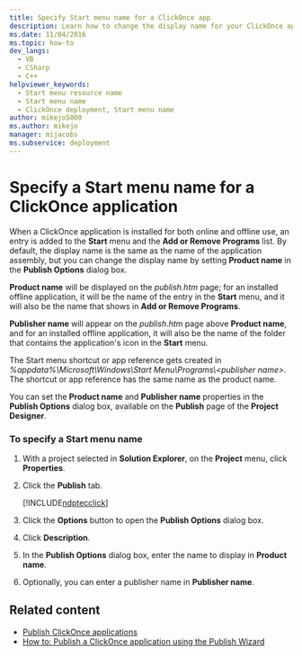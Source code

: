 ```yaml
---
title: Specify Start menu name for a ClickOnce app
description: Learn how to change the display name for your ClickOnce application by setting Product name in the Publish Options dialog box.
ms.date: 11/04/2016
ms.topic: how-to
dev_langs: 
  - VB
  - CSharp
  - C++
helpviewer_keywords: 
  - Start menu resource name
  - Start menu name
  - ClickOnce deployment, Start menu name
author: mikejo5000
ms.author: mikejo
manager: mijacobs
ms.subservice: deployment
---
```

# Specify a Start menu name for a ClickOnce application

When a ClickOnce application is installed for both online and offline use, an entry is added to the **Start** menu and the **Add or Remove Programs** list. By default, the display name is the same as the name of the application assembly, but you can change the display name by setting **Product name** in the **Publish Options** dialog box.

 **Product name** will be displayed on the *publish.htm* page; for an installed offline application, it will be the name of the entry in the **Start** menu, and it will also be the name that shows in **Add or Remove Programs**.

 **Publisher name** will appear on the *publish.htm* page above **Product name**, and for an installed offline application, it will also be the name of the folder that contains the application's icon in the **Start** menu.

 The Start menu shortcut or app reference gets created in *%appdata%\Microsoft\Windows\Start Menu\Programs\\<publisher name\>*. The shortcut or app reference has the same name as the product name.

 You can set the **Product name** and **Publisher name** properties in the **Publish Options** dialog box, available on the **Publish** page of the **Project Designer**.

### To specify a Start menu name

1. With a project selected in **Solution Explorer**, on the **Project** menu, click **Properties**.

2. Click the **Publish** tab.

   [!INCLUDE[ndptecclick](../deployment/includes/dotnet-publish-tool.md)]

3. Click the **Options** button to open the **Publish Options** dialog box.

4. Click **Description**.

5. In the **Publish Options** dialog box, enter the name to display in **Product name**.

6. Optionally, you can enter a publisher name in **Publisher name**.

## Related content
- [Publish ClickOnce applications](../deployment/publishing-clickonce-applications.md)
- [How to: Publish a ClickOnce application using the Publish Wizard](../deployment/how-to-publish-a-clickonce-application-using-the-publish-wizard.md)